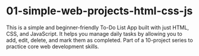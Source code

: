 # 01-simple-web-projects-html-css-js
This is a simple and beginner-friendly To-Do List App built with just HTML, CSS, and JavaScript. It helps you manage daily tasks by allowing you to add, edit, delete, and mark them as completed. Part of a 10-project series to practice core web development skills.

